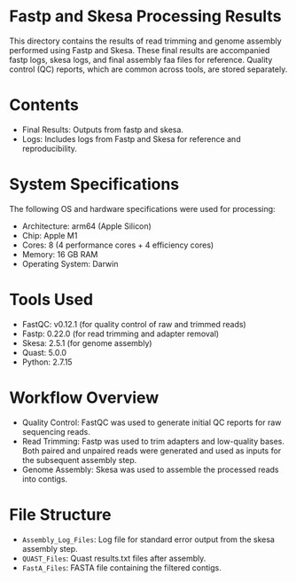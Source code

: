 # Fastp and Skesa Processing Results

This directory contains the results of read trimming and genome assembly performed using Fastp and Skesa. These final results are accompanied fastp logs, skesa logs, and final assembly faa files for reference. Quality control (QC) reports, which are common across tools, are stored separately.

# Contents
- Final Results: Outputs from fastp and skesa.
- Logs: Includes logs from Fastp and Skesa for reference and reproducibility.

# System Specifications
The following OS and hardware specifications were used for processing:
- Architecture: arm64 (Apple Silicon)
- Chip: Apple M1
- Cores: 8 (4 performance cores + 4 efficiency cores)
- Memory: 16 GB RAM
- Operating System: Darwin

# Tools Used
- FastQC: v0.12.1 (for quality control of raw and trimmed reads)
- Fastp: 0.22.0 (for read trimming and adapter removal)
- Skesa: 2.5.1 (for genome assembly)
- Quast: 5.0.0
- Python: 2.7.15

# Workflow Overview
- Quality Control:
FastQC was used to generate initial QC reports for raw sequencing reads.
- Read Trimming:
Fastp was used to trim adapters and low-quality bases. Both paired and unpaired reads were generated and used as inputs for the subsequent assembly step.
- Genome Assembly:
Skesa was used to assemble the processed reads into contigs.

# File Structure
- `Assembly_Log_Files`: Log file for standard error output from the skesa assembly step.
- `QUAST_Files`: Quast results.txt files after assembly.
- `FastA_Files`: FASTA file containing the filtered contigs.


